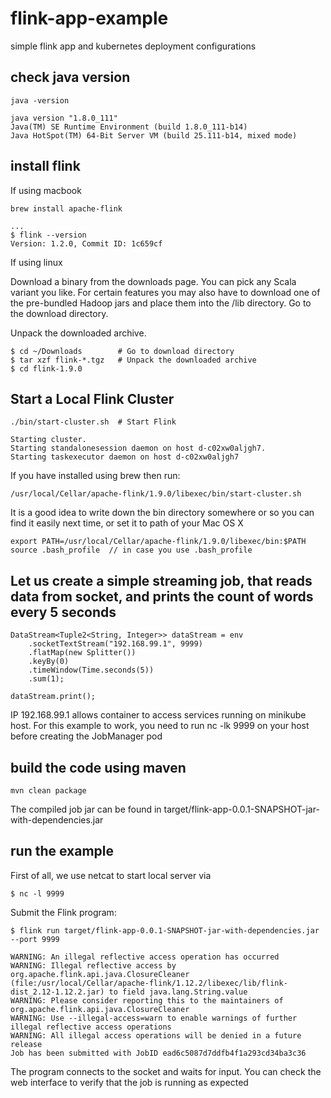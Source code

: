 # flink-app-example
simple flink app and kubernetes deployment configurations

## check java version

```
java -version

java version "1.8.0_111"
Java(TM) SE Runtime Environment (build 1.8.0_111-b14)
Java HotSpot(TM) 64-Bit Server VM (build 25.111-b14, mixed mode)

```

## install flink

If using macbook

```
brew install apache-flink

...
$ flink --version
Version: 1.2.0, Commit ID: 1c659cf
```

If using linux

Download a binary from the downloads page. You can pick any Scala variant you like. For certain features you may also have to download one of the pre-bundled Hadoop jars and place them into the /lib directory.
Go to the download directory.

Unpack the downloaded archive.

```
$ cd ~/Downloads        # Go to download directory
$ tar xzf flink-*.tgz   # Unpack the downloaded archive
$ cd flink-1.9.0
```

## Start a Local Flink Cluster

```
./bin/start-cluster.sh  # Start Flink

Starting cluster.
Starting standalonesession daemon on host d-c02xw0aljgh7.
Starting taskexecutor daemon on host d-c02xw0aljgh7
```

If you have installed using brew then run:

```
/usr/local/Cellar/apache-flink/1.9.0/libexec/bin/start-cluster.sh
```

It is a good idea to write down the bin directory somewhere or so you can find it easily next time, or set it to path of your Mac OS X

```
export PATH=/usr/local/Cellar/apache-flink/1.9.0/libexec/bin:$PATH
source .bash_profile  // in case you use .bash_profile
```

## Let us create a simple streaming job, that reads data from socket, and prints the count of words every 5 seconds

```
DataStream<Tuple2<String, Integer>> dataStream = env
    .socketTextStream("192.168.99.1", 9999)
    .flatMap(new Splitter())
    .keyBy(0)
    .timeWindow(Time.seconds(5))
    .sum(1);

dataStream.print();
```

IP 192.168.99.1 allows container to access services running on minikube host. For this example to work, you need to run nc -lk 9999 on your host before creating the JobManager pod

## build the  code using maven

```
mvn clean package
```

The compiled job jar can be found in target/flink-app-0.0.1-SNAPSHOT-jar-with-dependencies.jar


## run the example

First of all, we use netcat to start local server via

```
$ nc -l 9999
```

Submit the Flink program:

```
$ flink run target/flink-app-0.0.1-SNAPSHOT-jar-with-dependencies.jar --port 9999

WARNING: An illegal reflective access operation has occurred
WARNING: Illegal reflective access by org.apache.flink.api.java.ClosureCleaner (file:/usr/local/Cellar/apache-flink/1.12.2/libexec/lib/flink-dist_2.12-1.12.2.jar) to field java.lang.String.value
WARNING: Please consider reporting this to the maintainers of org.apache.flink.api.java.ClosureCleaner
WARNING: Use --illegal-access=warn to enable warnings of further illegal reflective access operations
WARNING: All illegal access operations will be denied in a future release
Job has been submitted with JobID ead6c5087d7ddfb4f1a293cd34ba3c36
```

The program connects to the socket and waits for input. You can check the web interface to verify that the job is running as expected
